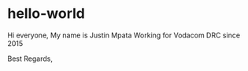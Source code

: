 # hello-world

Hi everyone,
My name is Justin Mpata
Working for Vodacom DRC since 2015

Best Regards,

